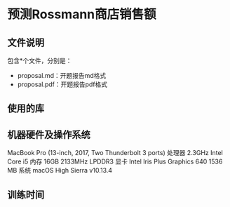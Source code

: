 # 预测Rossmann商店销售额

## 文件说明

包含*个文件，分别是：
- proposal.md：开题报告md格式
- proposal.pdf：开题报告pdf格式



## 使用的库





## 机器硬件及操作系统

MacBook Pro (13-inch, 2017, Two Thunderbolt 3 ports)
处理器	2.3GHz Intel Core i5
内存		16GB 2133MHz LPDDR3
显卡		Intel Iris Plus Graphics 640 1536 MB
系统		macOS High Sierra v10.13.4


## 训练时间



